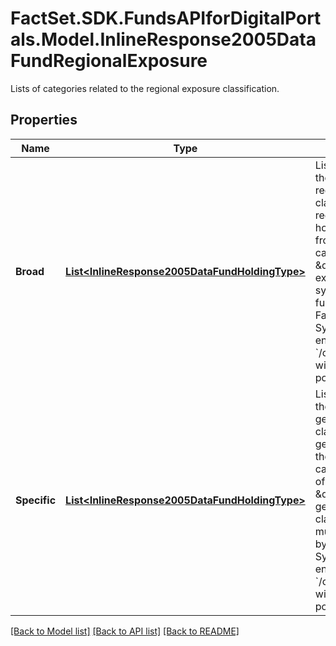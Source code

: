 # FactSet.SDK.FundsAPIforDigitalPortals.Model.InlineResponse2005DataFundRegionalExposure
Lists of categories related to the regional exposure classification.

## Properties

Name | Type | Description | Notes
------------ | ------------- | ------------- | -------------
**Broad** | [**List&lt;InlineResponse2005DataFundHoldingType&gt;**](InlineResponse2005DataFundHoldingType.md) | Lists of categories of the holdings&#39; broad regional exposure classification. Broad regional exposure of the holdings is a category from any level of category system \&quot;Broad regional exposure classification system for mutual funds, defined by FactSet Research Systems Inc.\&quot;. See endpoint &#x60;/category/listBySystem&#x60; with &#x60;id&#x3D;290&#x60; for possible values. | [optional] 
**Specific** | [**List&lt;InlineResponse2005DataFundHoldingType&gt;**](InlineResponse2005DataFundHoldingType.md) | Lists of categories of the holdings&#39; specific geographic exposure classification. Specific geographic exposure of the holdings is a category from any level of category system \&quot;Specific geographic exposure classification system for mutual funds, defined by FactSet Research Systems Inc.\&quot;. See endpoint &#x60;/category/listBySystem&#x60; with &#x60;id&#x3D;291&#x60; for possible values. | [optional] 

[[Back to Model list]](../README.md#documentation-for-models) [[Back to API list]](../README.md#documentation-for-api-endpoints) [[Back to README]](../README.md)

